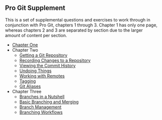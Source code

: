 ## Pro Git Supplement

This is a set of supplemental questions and exercises to work through in
conjunction with Pro Git, chapters 1 through 3.
Chapter 1 has only one page, whereas chapters 2 and 3 are separated by
section due to the larger amount of content per section.

- [Chapter One][c1]
- Chapter Two
  - [Getting a Git Repository][c2_1]
  - [Recording Changes to a Repository][c2_2]
  - [Viewing the Commit History][c2_3]
  - [Undoing Things][c2_4]
  - [Working with Remotes][c2_5]
  - [Tagging][c2_6]
  - [Git Aliases][c2_7]
- Chapter Three
  - [Branches in a Nutshell][c3_1]
  - [Basic Branching and Merging][c3_2]
  - [Branch Management][c3_3]
  - [Branching Workflows][c3_4]

[c1]: <chapter1/chapter_1.md> "Chapter One"
[c2_1]: <chapter2/chapter_2_1.md> "Getting a Git Repository"
[c2_2]: <chapter2/chapter_2_2.md> "Recording Changes to a Repository"
[c2_3]: <chapter2/chapter_2_3.md> "Viewing the Commit History"
[c2_4]: <chapter2/chapter_2_4.md> "Undoing Things"
[c2_5]: <chapter2/chapter_2_5.md> "Working with Remotes"
[c2_6]: <chapter2/chapter_2_6.md> "Tagging"
[c2_7]: <chapter2/chapter_2_7.md> "Git Aliases"
[c3_1]: <chapter3/chapter_3_1.md> "Branches in a Nutshell"
[c3_2]: <chapter3/chapter_3_2.md> "Basic Branching and Merging"
[c3_3]: <chapter3/chapter_3_3.md> "Branch Management"
[c3_4]: <chapter3/chapter_3_4.md> "Branching Workflows"
